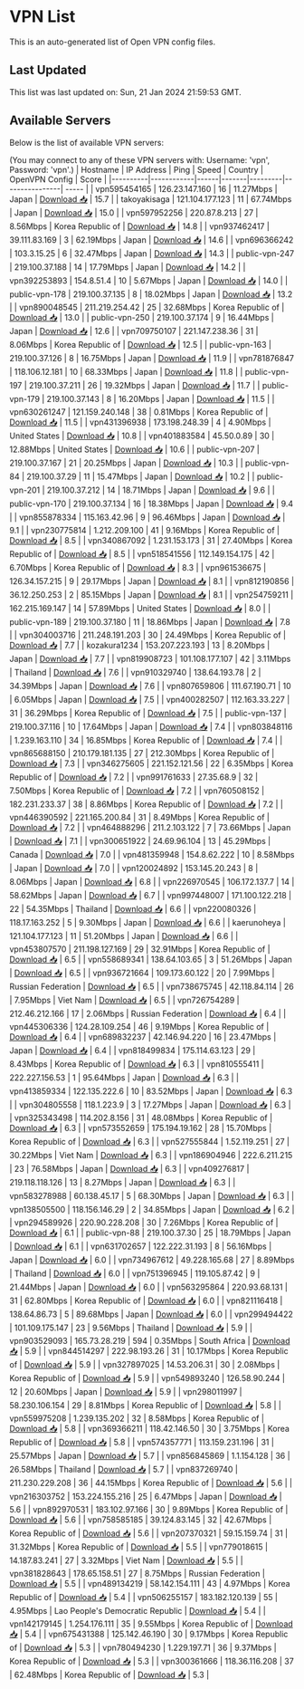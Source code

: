 # VPN List

This is an auto-generated list of Open VPN config files.

## Last Updated

This list was last updated on: Sun, 21 Jan 2024 21:59:53 GMT.

## Available Servers

Below is the list of available VPN servers:

(You may connect to any of these VPN servers with: Username: 'vpn', Password: 'vpn'.)
| Hostname | IP Address | Ping | Speed | Country | OpenVPN Config | Score |
|----------|------------|------|-------|---------|----------------| ----- |
| vpn595454165 | 126.23.147.160 | 16 | 11.27Mbps | Japan | [Download 📥](./configs/server_0_JP.ovpn) | 15.7 |
| takoyakisaga | 121.104.177.123 | 11 | 67.74Mbps | Japan | [Download 📥](./configs/server_1_JP.ovpn) | 15.0 |
| vpn597952256 | 220.87.8.213 | 27 | 8.56Mbps | Korea Republic of | [Download 📥](./configs/server_2_KR.ovpn) | 14.8 |
| vpn937462417 | 39.111.83.169 | 3 | 62.19Mbps | Japan | [Download 📥](./configs/server_3_JP.ovpn) | 14.6 |
| vpn696366242 | 103.3.15.25 | 6 | 32.47Mbps | Japan | [Download 📥](./configs/server_4_JP.ovpn) | 14.3 |
| public-vpn-247 | 219.100.37.188 | 14 | 17.79Mbps | Japan | [Download 📥](./configs/server_5_JP.ovpn) | 14.2 |
| vpn392253893 | 154.8.51.4 | 10 | 5.67Mbps | Japan | [Download 📥](./configs/server_6_JP.ovpn) | 14.0 |
| public-vpn-178 | 219.100.37.135 | 8 | 18.02Mbps | Japan | [Download 📥](./configs/server_7_JP.ovpn) | 13.2 |
| vpn890048545 | 211.219.254.42 | 25 | 32.68Mbps | Korea Republic of | [Download 📥](./configs/server_8_KR.ovpn) | 13.0 |
| public-vpn-250 | 219.100.37.174 | 9 | 16.44Mbps | Japan | [Download 📥](./configs/server_9_JP.ovpn) | 12.6 |
| vpn709750107 | 221.147.238.36 | 31 | 8.06Mbps | Korea Republic of | [Download 📥](./configs/server_10_KR.ovpn) | 12.5 |
| public-vpn-163 | 219.100.37.126 | 8 | 16.75Mbps | Japan | [Download 📥](./configs/server_11_JP.ovpn) | 11.9 |
| vpn781876847 | 118.106.12.181 | 10 | 68.33Mbps | Japan | [Download 📥](./configs/server_12_JP.ovpn) | 11.8 |
| public-vpn-197 | 219.100.37.211 | 26 | 19.32Mbps | Japan | [Download 📥](./configs/server_13_JP.ovpn) | 11.7 |
| public-vpn-179 | 219.100.37.143 | 8 | 16.20Mbps | Japan | [Download 📥](./configs/server_14_JP.ovpn) | 11.5 |
| vpn630261247 | 121.159.240.148 | 38 | 0.81Mbps | Korea Republic of | [Download 📥](./configs/server_15_KR.ovpn) | 11.5 |
| vpn431396938 | 173.198.248.39 | 4 | 4.90Mbps | United States | [Download 📥](./configs/server_16_US.ovpn) | 10.8 |
| vpn401883584 | 45.50.0.89 | 30 | 12.88Mbps | United States | [Download 📥](./configs/server_17_US.ovpn) | 10.6 |
| public-vpn-207 | 219.100.37.167 | 21 | 20.25Mbps | Japan | [Download 📥](./configs/server_18_JP.ovpn) | 10.3 |
| public-vpn-84 | 219.100.37.29 | 11 | 15.47Mbps | Japan | [Download 📥](./configs/server_19_JP.ovpn) | 10.2 |
| public-vpn-201 | 219.100.37.212 | 14 | 18.71Mbps | Japan | [Download 📥](./configs/server_20_JP.ovpn) | 9.6 |
| public-vpn-170 | 219.100.37.134 | 16 | 18.38Mbps | Japan | [Download 📥](./configs/server_21_JP.ovpn) | 9.4 |
| vpn855878334 | 115.163.42.96 | 9 | 96.46Mbps | Japan | [Download 📥](./configs/server_22_JP.ovpn) | 9.1 |
| vpn230775814 | 1.212.209.100 | 41 | 9.16Mbps | Korea Republic of | [Download 📥](./configs/server_23_KR.ovpn) | 8.5 |
| vpn340867092 | 1.231.153.173 | 31 | 27.40Mbps | Korea Republic of | [Download 📥](./configs/server_24_KR.ovpn) | 8.5 |
| vpn518541556 | 112.149.154.175 | 42 | 6.70Mbps | Korea Republic of | [Download 📥](./configs/server_25_KR.ovpn) | 8.3 |
| vpn961536675 | 126.34.157.215 | 9 | 29.17Mbps | Japan | [Download 📥](./configs/server_26_JP.ovpn) | 8.1 |
| vpn812190856 | 36.12.250.253 | 2 | 85.15Mbps | Japan | [Download 📥](./configs/server_27_JP.ovpn) | 8.1 |
| vpn254759211 | 162.215.169.147 | 14 | 57.89Mbps | United States | [Download 📥](./configs/server_28_US.ovpn) | 8.0 |
| public-vpn-189 | 219.100.37.180 | 11 | 18.86Mbps | Japan | [Download 📥](./configs/server_29_JP.ovpn) | 7.8 |
| vpn304003716 | 211.248.191.203 | 30 | 24.49Mbps | Korea Republic of | [Download 📥](./configs/server_30_KR.ovpn) | 7.7 |
| kozakura1234 | 153.207.223.193 | 13 | 8.20Mbps | Japan | [Download 📥](./configs/server_31_JP.ovpn) | 7.7 |
| vpn819908723 | 101.108.177.107 | 42 | 3.11Mbps | Thailand | [Download 📥](./configs/server_32_TH.ovpn) | 7.6 |
| vpn910329740 | 138.64.193.78 | 2 | 34.39Mbps | Japan | [Download 📥](./configs/server_33_JP.ovpn) | 7.6 |
| vpn807659806 | 111.67.190.71 | 10 | 6.05Mbps | Japan | [Download 📥](./configs/server_34_JP.ovpn) | 7.5 |
| vpn400282507 | 112.163.33.227 | 31 | 36.29Mbps | Korea Republic of | [Download 📥](./configs/server_35_KR.ovpn) | 7.5 |
| public-vpn-137 | 219.100.37.116 | 10 | 17.64Mbps | Japan | [Download 📥](./configs/server_36_JP.ovpn) | 7.4 |
| vpn803848116 | 1.239.163.110 | 34 | 16.85Mbps | Korea Republic of | [Download 📥](./configs/server_37_KR.ovpn) | 7.4 |
| vpn865688150 | 210.179.181.135 | 27 | 212.30Mbps | Korea Republic of | [Download 📥](./configs/server_38_KR.ovpn) | 7.3 |
| vpn346275605 | 221.152.121.56 | 22 | 6.35Mbps | Korea Republic of | [Download 📥](./configs/server_39_KR.ovpn) | 7.2 |
| vpn991761633 | 27.35.68.9 | 32 | 7.50Mbps | Korea Republic of | [Download 📥](./configs/server_40_KR.ovpn) | 7.2 |
| vpn760508152 | 182.231.233.37 | 38 | 8.86Mbps | Korea Republic of | [Download 📥](./configs/server_41_KR.ovpn) | 7.2 |
| vpn446390592 | 221.165.200.84 | 31 | 8.49Mbps | Korea Republic of | [Download 📥](./configs/server_42_KR.ovpn) | 7.2 |
| vpn464888296 | 211.2.103.122 | 7 | 73.66Mbps | Japan | [Download 📥](./configs/server_43_JP.ovpn) | 7.1 |
| vpn300651922 | 24.69.96.104 | 13 | 45.29Mbps | Canada | [Download 📥](./configs/server_44_CA.ovpn) | 7.0 |
| vpn481359948 | 154.8.62.222 | 10 | 8.58Mbps | Japan | [Download 📥](./configs/server_45_JP.ovpn) | 7.0 |
| vpn120024892 | 153.145.20.243 | 8 | 8.06Mbps | Japan | [Download 📥](./configs/server_46_JP.ovpn) | 6.8 |
| vpn226970545 | 106.172.137.7 | 14 | 58.62Mbps | Japan | [Download 📥](./configs/server_47_JP.ovpn) | 6.7 |
| vpn997448007 | 171.100.122.218 | 22 | 54.35Mbps | Thailand | [Download 📥](./configs/server_48_TH.ovpn) | 6.6 |
| vpn220080326 | 118.17.163.252 | 5 | 9.30Mbps | Japan | [Download 📥](./configs/server_49_JP.ovpn) | 6.6 |
| kaerunoheya | 121.104.177.123 | 11 | 51.20Mbps | Japan | [Download 📥](./configs/server_50_JP.ovpn) | 6.6 |
| vpn453807570 | 211.198.127.169 | 29 | 32.91Mbps | Korea Republic of | [Download 📥](./configs/server_51_KR.ovpn) | 6.5 |
| vpn558689341 | 138.64.103.65 | 3 | 51.26Mbps | Japan | [Download 📥](./configs/server_52_JP.ovpn) | 6.5 |
| vpn936721664 | 109.173.60.122 | 20 | 7.99Mbps | Russian Federation | [Download 📥](./configs/server_53_RU.ovpn) | 6.5 |
| vpn738675745 | 42.118.84.114 | 26 | 7.95Mbps | Viet Nam | [Download 📥](./configs/server_54_VN.ovpn) | 6.5 |
| vpn726754289 | 212.46.212.166 | 17 | 2.06Mbps | Russian Federation | [Download 📥](./configs/server_55_RU.ovpn) | 6.4 |
| vpn445306336 | 124.28.109.254 | 46 | 9.19Mbps | Korea Republic of | [Download 📥](./configs/server_56_KR.ovpn) | 6.4 |
| vpn689832237 | 42.146.94.220 | 16 | 23.47Mbps | Japan | [Download 📥](./configs/server_57_JP.ovpn) | 6.4 |
| vpn818499834 | 175.114.63.123 | 29 | 8.43Mbps | Korea Republic of | [Download 📥](./configs/server_58_KR.ovpn) | 6.3 |
| vpn810555411 | 222.227.156.53 | 1 | 95.64Mbps | Japan | [Download 📥](./configs/server_59_JP.ovpn) | 6.3 |
| vpn413859334 | 122.135.222.6 | 10 | 83.52Mbps | Japan | [Download 📥](./configs/server_60_JP.ovpn) | 6.3 |
| vpn304805558 | 118.1.223.9 | 3 | 17.27Mbps | Japan | [Download 📥](./configs/server_61_JP.ovpn) | 6.3 |
| vpn325343498 | 114.202.8.156 | 31 | 48.08Mbps | Korea Republic of | [Download 📥](./configs/server_62_KR.ovpn) | 6.3 |
| vpn573552659 | 175.194.19.162 | 28 | 15.70Mbps | Korea Republic of | [Download 📥](./configs/server_63_KR.ovpn) | 6.3 |
| vpn527555844 | 1.52.119.251 | 27 | 30.22Mbps | Viet Nam | [Download 📥](./configs/server_64_VN.ovpn) | 6.3 |
| vpn186904946 | 222.6.211.215 | 23 | 76.58Mbps | Japan | [Download 📥](./configs/server_65_JP.ovpn) | 6.3 |
| vpn409276817 | 219.118.118.126 | 13 | 8.27Mbps | Japan | [Download 📥](./configs/server_66_JP.ovpn) | 6.3 |
| vpn583278988 | 60.138.45.17 | 5 | 68.30Mbps | Japan | [Download 📥](./configs/server_67_JP.ovpn) | 6.3 |
| vpn138505500 | 118.156.146.29 | 2 | 34.85Mbps | Japan | [Download 📥](./configs/server_68_JP.ovpn) | 6.2 |
| vpn294589926 | 220.90.228.208 | 30 | 7.26Mbps | Korea Republic of | [Download 📥](./configs/server_69_KR.ovpn) | 6.1 |
| public-vpn-88 | 219.100.37.30 | 25 | 18.79Mbps | Japan | [Download 📥](./configs/server_70_JP.ovpn) | 6.1 |
| vpn631702657 | 122.222.31.193 | 8 | 56.16Mbps | Japan | [Download 📥](./configs/server_71_JP.ovpn) | 6.0 |
| vpn734967612 | 49.228.165.68 | 27 | 8.89Mbps | Thailand | [Download 📥](./configs/server_72_TH.ovpn) | 6.0 |
| vpn751396945 | 119.105.87.42 | 9 | 21.44Mbps | Japan | [Download 📥](./configs/server_73_JP.ovpn) | 6.0 |
| vpn563295864 | 220.93.68.131 | 31 | 62.80Mbps | Korea Republic of | [Download 📥](./configs/server_74_KR.ovpn) | 6.0 |
| vpn821116418 | 138.64.86.73 | 5 | 89.68Mbps | Japan | [Download 📥](./configs/server_75_JP.ovpn) | 6.0 |
| vpn299494422 | 101.109.175.147 | 23 | 9.56Mbps | Thailand | [Download 📥](./configs/server_76_TH.ovpn) | 5.9 |
| vpn903529093 | 165.73.28.219 | 594 | 0.35Mbps | South Africa | [Download 📥](./configs/server_77_ZA.ovpn) | 5.9 |
| vpn844514297 | 222.98.193.26 | 31 | 10.17Mbps | Korea Republic of | [Download 📥](./configs/server_78_KR.ovpn) | 5.9 |
| vpn327897025 | 14.53.206.31 | 30 | 2.08Mbps | Korea Republic of | [Download 📥](./configs/server_79_KR.ovpn) | 5.9 |
| vpn549893240 | 126.58.90.244 | 12 | 20.60Mbps | Japan | [Download 📥](./configs/server_80_JP.ovpn) | 5.9 |
| vpn298011997 | 58.230.106.154 | 29 | 8.81Mbps | Korea Republic of | [Download 📥](./configs/server_81_KR.ovpn) | 5.8 |
| vpn559975208 | 1.239.135.202 | 32 | 8.58Mbps | Korea Republic of | [Download 📥](./configs/server_82_KR.ovpn) | 5.8 |
| vpn369366211 | 118.42.146.50 | 30 | 3.75Mbps | Korea Republic of | [Download 📥](./configs/server_83_KR.ovpn) | 5.8 |
| vpn574357771 | 113.159.231.196 | 31 | 25.57Mbps | Japan | [Download 📥](./configs/server_84_JP.ovpn) | 5.7 |
| vpn856845869 | 1.1.154.128 | 36 | 26.58Mbps | Thailand | [Download 📥](./configs/server_85_TH.ovpn) | 5.7 |
| vpn837269740 | 211.230.229.208 | 36 | 44.15Mbps | Korea Republic of | [Download 📥](./configs/server_86_KR.ovpn) | 5.6 |
| vpn216303752 | 153.224.155.216 | 25 | 6.47Mbps | Japan | [Download 📥](./configs/server_87_JP.ovpn) | 5.6 |
| vpn892970531 | 183.102.97.166 | 30 | 9.89Mbps | Korea Republic of | [Download 📥](./configs/server_88_KR.ovpn) | 5.6 |
| vpn758585185 | 39.124.83.145 | 32 | 42.67Mbps | Korea Republic of | [Download 📥](./configs/server_89_KR.ovpn) | 5.6 |
| vpn207370321 | 59.15.159.74 | 31 | 31.32Mbps | Korea Republic of | [Download 📥](./configs/server_90_KR.ovpn) | 5.5 |
| vpn779018615 | 14.187.83.241 | 27 | 3.32Mbps | Viet Nam | [Download 📥](./configs/server_91_VN.ovpn) | 5.5 |
| vpn381828643 | 178.65.158.51 | 27 | 8.75Mbps | Russian Federation | [Download 📥](./configs/server_92_RU.ovpn) | 5.5 |
| vpn489134219 | 58.142.154.111 | 43 | 4.97Mbps | Korea Republic of | [Download 📥](./configs/server_93_KR.ovpn) | 5.4 |
| vpn506255157 | 183.182.120.139 | 55 | 4.95Mbps | Lao People's Democratic Republic | [Download 📥](./configs/server_94_LA.ovpn) | 5.4 |
| vpn142179145 | 1.254.176.111 | 35 | 9.55Mbps | Korea Republic of | [Download 📥](./configs/server_95_KR.ovpn) | 5.4 |
| vpn675431388 | 125.142.46.190 | 30 | 9.17Mbps | Korea Republic of | [Download 📥](./configs/server_96_KR.ovpn) | 5.3 |
| vpn780494230 | 1.229.197.71 | 36 | 9.37Mbps | Korea Republic of | [Download 📥](./configs/server_97_KR.ovpn) | 5.3 |
| vpn300361666 | 118.36.116.208 | 37 | 62.48Mbps | Korea Republic of | [Download 📥](./configs/server_98_KR.ovpn) | 5.3 |
